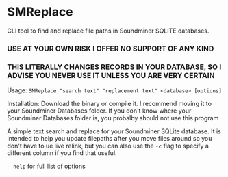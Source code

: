 # SMReplace
 CLI tool to find and replace file paths in Soundminer SQLITE databases.  

### USE AT YOUR OWN RISK I OFFER NO SUPPORT OF ANY KIND
### THIS LITERALLY CHANGES RECORDS IN YOUR DATABASE, SO I ADVISE YOU NEVER USE IT UNLESS YOU ARE VERY CERTAIN

Usage: 
    `SMReplace "search text" "replacement text" <database> [options]`

Installation:
    Download the binary or compile it.  I recommend moving it to your Soundminer Databases folder.
    If you don't know where your Soundminer Databases folder is, you probalby should not use this program

A simple text search and replace for your Soundminer SQLite database.  It is intended to help you update filepaths after you move files around so you don't have to ue live relink, but you can also use the `-c` flag to specify a different column if you find that useful.

`--help` for full list of options


 
    


